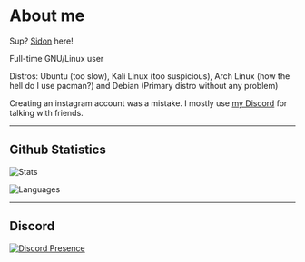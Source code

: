 # About me

Sup? [Sidon](https://www.youtube.com/watch?v=dQw4w9WgXcQ) here! 

Full-time GNU/Linux user

Distros: Ubuntu (too slow), Kali Linux (too suspicious), Arch Linux (how the hell do I use pacman?) and Debian (Primary distro without any problem)

Creating an instagram account was a mistake. I mostly use [my Discord](https://discord.com/users/728604179186188368) for talking with friends.

---

## Github Statistics

![Stats](https://github-readme-stats.vercel.app/api?username=SidonTheTroll&theme=merko&show_icons=true)

![Languages](https://github-readme-stats.vercel.app/api/top-langs/?username=SidonTheTroll&theme=gruvbox)

---

## Discord

[![Discord Presence](https://lanyard.cnrad.dev/api/728604179186188368?idleMessage=Regretting)](https://discord.com/users/728604179186188368)



